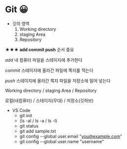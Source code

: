 # Git 😀

- 깃의 영역
    1. Working directory
    2. staging Area
    3. Repository

**★★★ add commit push** 순서 중요

*add*    내 컴퓨터 파일을 스테이지에 추가한다

commit    스테이지에 올라간 파일에 쪽지를 적는다

*push*    스테이지에 올라간 쪽지 파일을 저장소에 밀어 넣는다


Working directory / staging Area / Repository

로컬(내컴퓨터) / 스테이지(무대) / 저장소(깃허브)


- VS Code
    - git init
    - (ls -al / ls -a / ls -l)
    - git status
    - git add sample.txt
    - git config --global user.email "you@example.com"
    - git config --global user.name "username"

